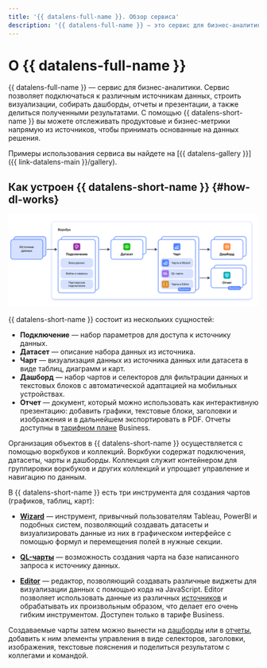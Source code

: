 ```yaml
---
title: '{{ datalens-full-name }}. Обзор сервиса'
description: '{{ datalens-full-name }} — это сервис для бизнес-аналитики. Сервис позволяет подключаться к различным источникам данных, строить визуализации, собирать дашборды и делиться полученными результатами. Эта статья поможет вам понять взаимосвязь между сущностями и разницу между воркбуком и коллекцией.'
---
```



# О {{ datalens-full-name }}


{{ datalens-full-name }} — сервис для бизнес-аналитики. Сервис позволяет подключаться к различным источникам данных, строить визуализации, собирать дашборды, отчеты и презентации, а также делиться полученными результатами. С помощью {{ datalens-short-name }} вы можете отслеживать продуктовые и бизнес-метрики напрямую из источников, чтобы принимать основанные на данных решения.



Примеры использования сервиса вы найдете на [{{ datalens-gallery }}]({{ link-datalens-main }}/gallery).


## Как устроен {{ datalens-short-name }} {#how-dl-works}


![image](../../_assets/datalens/concepts/datalens.svg)


{{ datalens-short-name }} состоит из нескольких сущностей:

* **Подключение** — набор параметров для доступа к источнику данных.
* **Датасет** — описание набора данных из источника.
* **Чарт** — визуализация данных из источника данных или датасета в виде таблиц, диаграмм и карт.
* **Дашборд** — набор чартов и селекторов для фильтрации данных и текстовых блоков с автоматической адаптацией на мобильных устройствах.
* **Отчет** — документ, который можно использовать как интерактивную презентацию: добавить графики, текстовые блоки, заголовки и изображения и в дальнейшем экспортировать в PDF. Отчеты доступны в [тарифном плане](../../datalens/pricing.md#service-plans) Business.

Организация объектов в {{ datalens-short-name }} осуществляется с помощью воркбуков и коллекций. Воркбуки содержат подключения, датасеты, чарты и дашборды. Коллекция служит контейнером для группировки воркбуков и других коллекций и упрощает управление и навигацию по данным.


В {{ datalens-short-name }} есть три инструмента для создания чартов (графиков, таблиц, карт):

* [**Wizard**](./chart/dataset-based-charts.md) — инструмент, привычный пользователям Tableau, PowerBI и подобных систем, позволяющий создавать датасеты и визуализировать данные из них в графическом интерфейсе с помощью формул и перемещения полей в нужные секции.

* [**QL-чарты**](chart/ql-charts.md) — возможность создания чарта на базе написанного запроса к источнику данных.

* [**Editor**](../charts/editor/index.md) — редактор, позволяющий создавать различные виджеты для визуализации данных с помощью кода на JavaScript. Editor позволяет использовать данные из различных [источников](../charts/editor/sources.md) и обрабатывать их произвольным образом, что делает его очень гибким инструментом. Доступен только в тарифе Business.

Создаваемые чарты затем можно вынести на [дашборды](./dashboard.md) или в [отчеты](../reports/index.md), добавить к ним элементы управления в виде селекторов, заголовки, изображения, текстовые пояснения и поделиться результатом с коллегами и командой.


